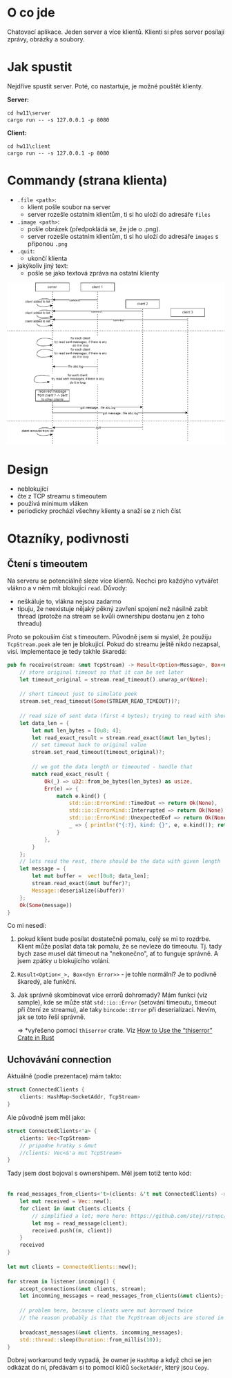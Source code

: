 # O co jde

Chatovací aplikace. Jeden server a více klientů. Klienti si přes server posílají zprávy, obrázky a soubory.

# Jak spustit

Nejdříve spustit server. Poté, co nastartuje, je možné pouštět klienty.

**Server:**
```
cd hw11\server
cargo run -- -s 127.0.0.1 -p 8080
```

**Client:**
```
cd hw11\client
cargo run -- -s 127.0.0.1 -p 8080
```

# Commandy (strana klienta)
- `.file <path>`: 
    - klient pošle soubor na server
    - server rozešle ostatním klientům, ti si ho uloží do adresáře `files`
- `.image <path>`: 
    - pošle obrázek (předpokládá se, že jde o .png). 
    - server rozešle ostatním klientům, ti si ho uloží do adresáře `images` s příponou `.png`
- `.quit`:
    - ukončí klienta
- jakýkoliv jiný text:
    - pošle se jako textová zpráva na ostatní klienty
    
![image](server_client.drawio.png)

# Design 

- neblokující
- čte z TCP streamu s timeoutem
- používá minimum vláken
- periodicky prochází všechny klienty a snaží se z nich číst

# Otazníky, podivnosti

## Čtení s timeoutem

Na serveru se potenciálně sleze více klientů. Nechci pro každýho vytvářet vlákno a v něm mít blokující `read`. Důvody:
- neškáluje to, vlákna nejsou zadarmo
- tipuju, že neexistuje nějaký pěkný zavření spojení než násilně zabít thread (protože na stream se kvůli ownershipu dostanu jen z toho threadu)

Proto se pokouším číst s timeoutem. Původně jsem si myslel, že použiju `TcpStream.peek` ale ten je blokující. Pokud do streamu ještě nikdo nezapsal, visí.
Implementace je tedy takhle škaredá:
```rust
pub fn receive(stream: &mut TcpStream) -> Result<Option<Message>, Box<dyn Error>> {
    // store original timeout so that it can be set later
    let timeout_original = stream.read_timeout().unwrap_or(None);

    // short timeout just to simulate peek
    stream.set_read_timeout(Some(STREAM_READ_TIMEOUT))?;

    // read size of sent data (first 4 bytes); trying to read with short timeout
    let data_len = {
        let mut len_bytes = [0u8; 4];
        let read_exact_result = stream.read_exact(&mut len_bytes);
        // set timeout back to original value
        stream.set_read_timeout(timeout_original)?;

        // we got the data length or timeouted - handle that
        match read_exact_result {
            Ok(_) => u32::from_be_bytes(len_bytes) as usize,
            Err(e) => {
                match e.kind() {
                    std::io::ErrorKind::TimedOut => return Ok(None),     //timeout
                    std::io::ErrorKind::Interrupted => return Ok(None),     //timeout   - takhle je to v dokumentaci read_exact; ale ve skutecnosti hazi TimedOut
                    std::io::ErrorKind::UnexpectedEof => return Ok(None),   //client disconnected
                    _ => { println!("{:?}, kind: {}", e, e.kind()); return Err(Box::new(e)) }
                }
            },
        }
    };
    // lets read the rest, there should be the data with given length
    let message = {
        let mut buffer =  vec![0u8; data_len];
        stream.read_exact(&mut buffer)?;
        Message::deserialize(&buffer)?
    };
    Ok(Some(message))
}
```

Co mi nesedí:

1. pokud klient bude posílat dostatečně pomalu, celý se mi to rozdrbe. Klient může posílat data tak pomalu, že se nevleze do timeoutu. Tj. tady bych zase musel dát timeout na "nekonečno", ať to funguje správně. A jsem zpátky u blokujícího volání.

1. `Result<Option<_>, Box<dyn Error>>` - je tohle normální? Je to podivně škaredý, ale funkční.

1. Jak správně skombinovat více errorů dohromady? Mám funkci (viz sample), kde se může stát `std::io::Error` (setování timeoutu, timeout při čtení ze streamu), ale taky `bincode::Error` při deserializaci. Nevím, jak se toto řeší správně. 

    => *vyřešeno pomocí `thiserror` crate. Viz [How to Use the “thiserror” Crate in Rust](https://betterprogramming.pub/a-simple-guide-to-using-thiserror-crate-in-rust-eee6e442409b)

## Uchovávání connection

Aktuálně (podle prezentace) mám takto:
```rust
struct ConnectedClients {
    clients: HashMap<SocketAddr, TcpStream>
}
```

Ale původně jsem měl jako:
```rust
struct ConnectedClients<'a> {
    clients: Vec<TcpStream>
    // pripadne hratky s &mut
    //clients: Vec<&'a mut TcpStream>
}
```

Tady jsem dost bojoval s ownershipem. Měl jsem totiž tento kód: 
```rust

fn read_messages_from_clients<'t>(clients: &'t mut ConnectedClients) -> Vec<(Message, &'t mut TcpStream)> {
    let mut received = Vec::new();
    for client in &mut clients.clients {
        // simplified a lot; more here: https://github.com/stej/rstnpc/commit/d340e8f31b72dcedff0ec70ff6e306d295f39b2e
        let msg = read_message(client);
        received.push((m, client))
    }
    received
}

let mut clients = ConnectedClients::new();

for stream in listener.incoming() {
    accept_connections(&mut clients, stream);
    let incomming_messages = read_messages_from_clients(&mut clients);

    // problem here, because clients were mut borrowed twice
    // the reason probably is that the TcpStream objects are stored in (*) clients, (*) incomming_messages

    broadcast_messages(&mut clients, incomming_messages);
    std::thread::sleep(Duration::from_millis(10));
}
```

Dobrej workaround tedy vypadá, že owner je `HashMap` a když chci se jen odkázat do ní, předávám si to pomocí klíčů `SocketAddr`, který jsou `Copy`.